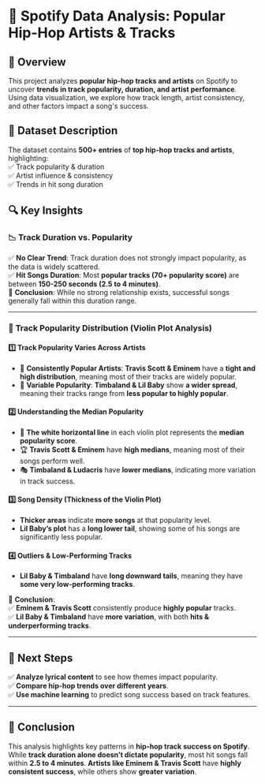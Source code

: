 # 🎵 Spotify Data Analysis: Popular Hip-Hop Artists & Tracks  

## 📌 Overview  
This project analyzes **popular hip-hop tracks and artists** on Spotify to uncover **trends in track popularity, duration, and artist performance**. Using data visualization, we explore how track length, artist consistency, and other factors impact a song's success.  

## 📂 Dataset Description  
The dataset contains **500+ entries** of **top hip-hop tracks and artists**, highlighting:  
✅ Track popularity & duration  
✅ Artist influence & consistency  
✅ Trends in hit song duration  

## 🔍 Key Insights  

### 📉 **Track Duration vs. Popularity**  
✅ **No Clear Trend**: Track duration does not strongly impact popularity, as the data is widely scattered.  
✅ **Hit Songs Duration**: Most **popular tracks (70+ popularity score)** are between **150-250 seconds (2.5 to 4 minutes)**.  
📌 **Conclusion**: While no strong relationship exists, successful songs generally fall within this duration range.  

---

### 🎻 **Track Popularity Distribution (Violin Plot Analysis)**  

#### **1️⃣ Track Popularity Varies Across Artists**  
- 🎯 **Consistently Popular Artists**: **Travis Scott & Eminem** have a **tight and high distribution**, meaning most of their tracks are widely popular.  
- 🎯 **Variable Popularity**: **Timbaland & Lil Baby** show **a wider spread**, meaning their tracks range from **less popular to highly popular**.  

#### **2️⃣ Understanding the Median Popularity**  
- 📌 **The white horizontal line** in each violin plot represents the **median popularity score**.  
- 🏆 **Travis Scott & Eminem** have **high medians**, meaning most of their songs perform well.  
- 🎭 **Timbaland & Ludacris** have **lower medians**, indicating more variation in track success.  

#### **3️⃣ Song Density (Thickness of the Violin Plot)**  
- **Thicker areas** indicate **more songs** at that popularity level.  
- **Lil Baby’s plot** has a **long lower tail**, showing some of his songs are significantly less popular.  

#### **4️⃣ Outliers & Low-Performing Tracks**  
- **Lil Baby & Timbaland** have **long downward tails**, meaning they have **some very low-performing tracks**.  

📌 **Conclusion**:  
✅ **Eminem & Travis Scott** consistently produce **highly popular** tracks.  
✅ **Lil Baby & Timbaland** have **more variation**, with both **hits & underperforming tracks**.  

---

## 📢 Next Steps  
✅ **Analyze lyrical content** to see how themes impact popularity.  
✅ **Compare hip-hop trends over different years**.  
✅ **Use machine learning** to predict song success based on track features.  

---

## 🚀 Conclusion  
This analysis highlights key patterns in **hip-hop track success on Spotify**. While **track duration alone doesn’t dictate popularity**, most hit songs fall within **2.5 to 4 minutes**. **Artists like Eminem & Travis Scott** have **highly consistent success**, while others show **greater variation**.  
